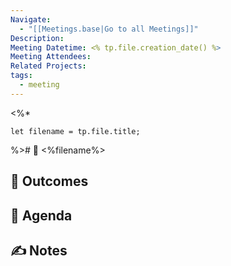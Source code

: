 ```yaml
---
Navigate:
  - "[[Meetings.base|Go to all Meetings]]"
Description:
Meeting Datetime: <% tp.file.creation_date() %>
Meeting Attendees:
Related Projects:
tags:
  - meeting
---
```

<%* 

	let filename = tp.file.title;

%># 📆 <%filename%>

## 🔮 Outcomes

## 📢 Agenda

## ✍ Notes
